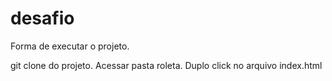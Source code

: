 # desafio
Forma de executar o projeto.

git clone do projeto.
Acessar pasta roleta.
Duplo click no arquivo index.html

